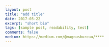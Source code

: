 ```yaml
---
layout: post
title: "add title"
date: 2017-05-22
excerpt: "short bio"
tags: [sample post, readability, test]
comments: false
medium: https://medium.com/@magnusbureau/****
---
```

